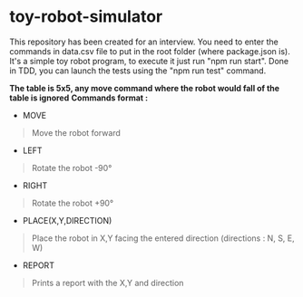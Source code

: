 # toy-robot-simulator
This repository has been created for an interview.
You need to enter the commands in data.csv file to put in the root folder (where package.json is).
It's a simple toy robot program, to execute it just run "npm run start".
Done in TDD, you can launch the tests using the "npm run test" command.

**The table is 5x5, any move command where the robot would fall of the table is ignored**
**Commands format :** 
- MOVE
> Move the robot forward
- LEFT
> Rotate the robot -90°
- RIGHT
> Rotate the robot +90°
- PLACE(X,Y,DIRECTION)
> Place the robot in X,Y facing the entered direction (directions : N, S, E, W)
- REPORT
> Prints a report with the X,Y and direction